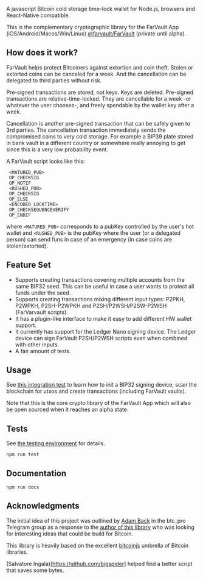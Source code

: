 A javascript Bitcoin cold storage time-lock wallet for Node.js, browsers and React-Native compatible.

This is the complementary cryptographic library for the FarVault App (iOS/Android/Macos/Win/Linux) [@farvault/FarVault](https://github.com/farvault/FarVault) (private until alpha).

## How does it work?

FarVault helps protect Bitcoiners against extortion and coin theft. Stolen or extorted coins can be canceled for a week. And the cancellation can be delegated to third parties without risk.

Pre-signed transactions are stored, not keys. Keys are deleted. Pre-signed transactions are relative-time-locked. They are cancellable for a week -or whatever the user chooses-, and freely spendable by the wallet key after a week.

Cancellation is another pre-signed transaction that can be safely given to 3rd parties. The cancellation transaction immediately sends the compromised coins to very cold storage. For example a BIP39 plate stored in bank vault in a different country or somewhere really annoying to get since this is a very low probability event.

A FarVault script looks like this:

```
 <MATURED_PUB>
 OP_CHECKSIG
 OP_NOTIF
 <RUSHED_PUB>
 OP_CHECKSIG
 OP_ELSE
 <ENCODED_LOCKTIME>
 OP_CHECKSEQUENCEVERIFY
 OP_ENDIF
```
where `<MATURED_PUB>` corresponds to a pubKey controlled by the user's hot wallet and `<RUSHED_PUB>` is the pubKey where the user (or a delegated person) can send funs in case of an emergency (in case coins are stolen/extorted).

## Feature Set

- Supports creating transactions covering multiple accounts from the same BIP32 seed. This can be useful in case a user wants to protect all funds under the seed.
- Supports creating transactions mixing different input types: P2PKH, P2WPKH, P2SH-P2WPKH and P2SH/P2WSH/P2SW-P2WSH (FarVarvault scripts).
- It has a plugin-like interface to make it easy to add different HW wallet support.
- It currently has support for the Ledger Nano signing device. The Ledger device can sign FarVault P2SH/P2WSH scripts even when combined with other inputs.
- A fair amount of tests.

## Usage

See [this integration test](./test/integration/farvault.test.js) to learn how to init a BIP32 signing device, scan the blockchain for utxos and create transactions (including FarVault vaults).

Note that this is the core crypto library of the FarVault App which will also be open sourced when it reaches an alpha state.

## Tests

See [the testing environment](./testing_environment) for details.

`npm run test`

## Documentation

`npm run docs`

## Acknowledgments

The initial idea of this project was outlined by [Adam Back](https://en.wikipedia.org/wiki/Adam_Back) in the btc_pro Telegram group as a response to the [author of this library](https://github.com/landabaso) who was looking for interesting ideas that could be build for Bitcoin.

This library is heavily based on the excellent [bitcoinjs](https://github.com/bitcoinjs) umbrella of Bitcoin libraries.

(Salvatore Ingala)[https://github.com/bigspider] helped find a better script that saves some bytes.

